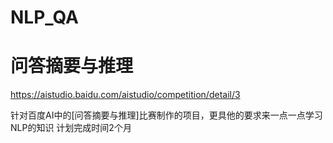 # NLP_QA
# 问答摘要与推理

https://aistudio.baidu.com/aistudio/competition/detail/3

针对百度AI中的[问答摘要与推理]比赛制作的项目，更具他的要求来一点一点学习NLP的知识
计划完成时间2个月
